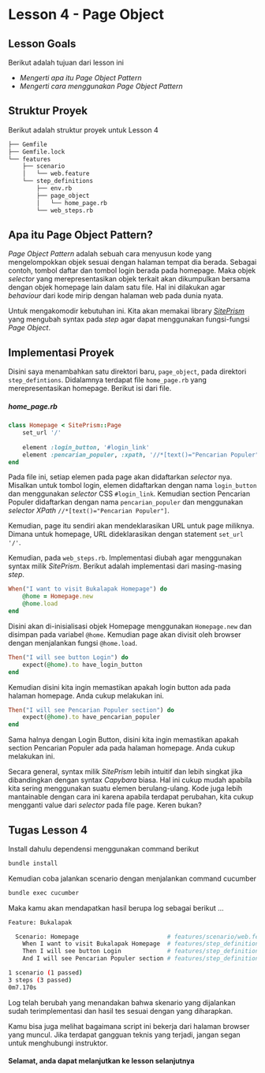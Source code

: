 # Lesson 4 - Page Object

## Lesson Goals

Berikut adalah tujuan dari lesson ini
- _Mengerti apa itu Page Object Pattern_
- _Mengerti cara menggunakan Page Object Pattern_

## Struktur Proyek
Berikut adalah struktur proyek untuk Lesson 4
```bash
├── Gemfile
├── Gemfile.lock
└── features
    ├── scenario
    │   └── web.feature
    └── step_definitions
        ├── env.rb
        ├── page_object
        │   └── home_page.rb
        └── web_steps.rb
```

## Apa itu Page Object Pattern?
_Page Object Pattern_ adalah sebuah cara menyusun kode yang mengelompokkan objek sesuai dengan halaman tempat dia berada. Sebagai contoh, tombol daftar dan tombol login berada pada homepage. Maka objek _selector_ yang merepresentasikan objek terkait akan dikumpulkan bersama dengan objek homepage lain dalam satu file. Hal ini dilakukan agar _behaviour_ dari kode mirip dengan halaman web pada dunia nyata.

Untuk mengakomodir kebutuhan ini. Kita akan memakai library [_SitePrism_](https://github.com/bukalapak/site_prism) yang mengubah syntax pada _step_ agar dapat menggunakan fungsi-fungsi _Page Object_.

## Implementasi Proyek
Disini saya menambahkan satu direktori baru, `page_object`, pada direktori `step_defintions`. Didalamnya terdapat file `home_page.rb` yang merepresentasikan homepage. Berikut isi dari file.

##### home_page.rb
```rb
class Homepage < SitePrism::Page
    set_url '/'
  
    element :login_button, '#login_link'
    element :pencarian_populer, :xpath, '//*[text()="Pencarian Populer"]'
end
```
Pada file ini, setiap elemen pada page akan didaftarkan _selector_ nya. Misalkan untuk tombol login, elemen didaftarkan dengan nama `login_button` dan menggunakan _selector_ CSS `#login_link`. Kemudian section Pencarian Populer didaftarkan dengan nama `pencarian_populer` dan menggunakan _selector_ _XPath_ `//*[text()="Pencarian Populer"]`.

Kemudian, page itu sendiri akan mendeklarasikan URL untuk page miliknya. Dimana untuk homepage, URL dideklarasikan dengan statement `set_url '/'`.

Kemudian, pada `web_steps.rb`. Implementasi diubah agar menggunakan syntax milik _SitePrism_. Berikut adalah implementasi dari masing-masing _step_.

```rb
When("I want to visit Bukalapak Homepage") do
    @home = Homepage.new
    @home.load
end
```
Disini akan di-inisialisasi objek Homepage menggunakan `Homepage.new` dan disimpan pada variabel `@home`. Kemudian page akan divisit oleh browser dengan menjalankan fungsi `@home.load`.

```rb
Then("I will see button Login") do
    expect(@home).to have_login_button
end
```
Kemudian disini kita ingin memastikan apakah login button ada pada halaman homepage. Anda cukup melakukan ini.

```rb
Then("I will see Pencarian Populer section") do
    expect(@home).to have_pencarian_populer
end
```
Sama halnya dengan Login Button, disini kita ingin memastikan apakah section Pencarian Populer ada pada halaman homepage. Anda cukup melakukan ini.

Secara general, syntax milik _SitePrism_ lebih intuitif dan lebih singkat jika dibandingkan dengan syntax _Capybara_ biasa. Hal ini cukup mudah apabila kita sering menggunakan suatu elemen berulang-ulang. Kode juga lebih mantainable dengan cara ini karena apabila terdapat perubahan, kita cukup mengganti value dari _selector_ pada file page. Keren bukan?

## Tugas Lesson 4
Install dahulu dependensi menggunakan command berikut
```bash
bundle install
```

Kemudian coba jalankan scenario dengan menjalankan command cucumber
```bash
bundle exec cucumber
```

Maka kamu akan mendapatkan hasil berupa log sebagai berikut ...

```sh
Feature: Bukalapak

  Scenario: Homepage                         # features/scenario/web.feature:3
    When I want to visit Bukalapak Homepage  # features/step_definitions/web_steps.rb:1
    Then I will see button Login             # features/step_definitions/web_steps.rb:6
    And I will see Pencarian Populer section # features/step_definitions/web_steps.rb:10

1 scenario (1 passed)
3 steps (3 passed)
0m7.170s
```

Log telah berubah yang menandakan bahwa skenario yang dijalankan sudah terimplementasi dan hasil tes sesuai dengan yang diharapkan.

Kamu bisa juga melihat bagaimana script ini bekerja dari halaman browser yang muncul. Jika terdapat gangguan teknis yang terjadi, jangan segan untuk menghubungi instruktor.



#### Selamat, anda dapat melanjutkan ke lesson selanjutnya